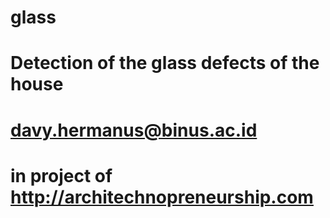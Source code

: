 # glass
# Detection of the glass defects of the house
# davy.hermanus@binus.ac.id
# in project of http://architechnopreneurship.com
